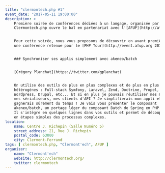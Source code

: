 ```yaml
---
title: "clermontech.php #1"
event_date: "2017-05-11 19:00:00"
description: >
    Première soirée de conférences dédiées à un langage, organisée par Clermont'ech.
    Clermontech.php ouvre le bal en partenariat avec l'[AFUP](http://afup.org).


    Pour cette soirée, nous vous proposons de découvrir en avant première
    une conférence retenue pour le [PHP Tour](http://event.afup.org 2017) à Nantes.


    ### Synchroniser ses applis simplement avec akeneo/batch


    [Grégory Planchat](https://twitter.com/gplanchat)


    On utilise des outils de plus en plus complexes et de plus en plus
    hétérogènes : Full-stack Symfony, Laravel, Zend, Doctrine, Propel, Magento,
    Wordpress, Drupal, etc... Et si en plus je pouvais réutiliser mes modèles,
    mes sérialiseurs, mes clients d'API ? Je simplifierais mon appli et je
    gagnerais sûrement du temps ! Je vais vous présenter le composant
    akeneo/batch, un portage léger du composant Batch de Spring en PHP.
    Il s'intègre en quelques lignes dans vos outils et permet de découper
    en étapes simples des processus complexes.
location:
    name: Centre J. Richepin (Salle Numéro 5)
    street_address: 21, Rue J. Richepin
    postal_code: 63000
    city: Clermont-Ferrand
tags: [ clermontech.php, "Clermont'ech", AFUP ]
organizer:
    name: "Clermont'ech"
    website: http://clermontech.org/
    twitter: clermontech
---
```

